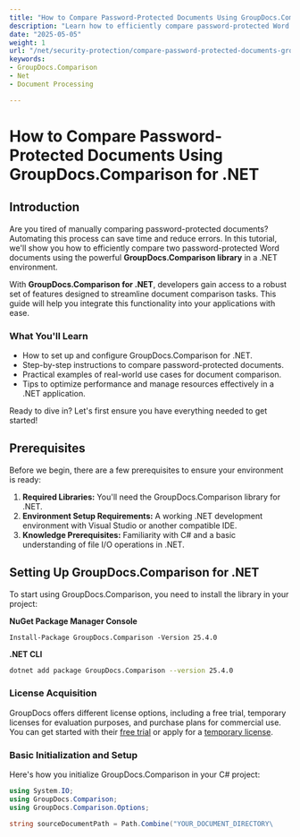 ```yaml
---
title: "How to Compare Password-Protected Documents Using GroupDocs.Comparison for .NET (Tutorial)"
description: "Learn how to efficiently compare password-protected Word documents with GroupDocs.Comparison in a .NET environment. Streamline your document comparison tasks easily."
date: "2025-05-05"
weight: 1
url: "/net/security-protection/compare-password-protected-documents-groupdocs-comparison-net/"
keywords:
- GroupDocs.Comparison
- Net
- Document Processing

---
```



# How to Compare Password-Protected Documents Using GroupDocs.Comparison for .NET

## Introduction

Are you tired of manually comparing password-protected documents? Automating this process can save time and reduce errors. In this tutorial, we'll show you how to efficiently compare two password-protected Word documents using the powerful **GroupDocs.Comparison library** in a .NET environment.

With **GroupDocs.Comparison for .NET**, developers gain access to a robust set of features designed to streamline document comparison tasks. This guide will help you integrate this functionality into your applications with ease.

### What You'll Learn
- How to set up and configure GroupDocs.Comparison for .NET.
- Step-by-step instructions to compare password-protected documents.
- Practical examples of real-world use cases for document comparison.
- Tips to optimize performance and manage resources effectively in a .NET application.

Ready to dive in? Let's first ensure you have everything needed to get started!

## Prerequisites

Before we begin, there are a few prerequisites to ensure your environment is ready:

1. **Required Libraries:** You'll need the GroupDocs.Comparison library for .NET.
2. **Environment Setup Requirements:** A working .NET development environment with Visual Studio or another compatible IDE.
3. **Knowledge Prerequisites:** Familiarity with C# and a basic understanding of file I/O operations in .NET.

## Setting Up GroupDocs.Comparison for .NET

To start using GroupDocs.Comparison, you need to install the library in your project:

**NuGet Package Manager Console**
```plaintext
Install-Package GroupDocs.Comparison -Version 25.4.0
```

**\.NET CLI**
```bash
dotnet add package GroupDocs.Comparison --version 25.4.0
```

### License Acquisition

GroupDocs offers different license options, including a free trial, temporary licenses for evaluation purposes, and purchase plans for commercial use. You can get started with their [free trial](https://releases.groupdocs.com/comparison/net/) or apply for a [temporary license](https://purchase.groupdocs.com/temporary-license/).

### Basic Initialization and Setup

Here's how you initialize GroupDocs.Comparison in your C# project:

```csharp
using System.IO;
using GroupDocs.Comparison;
using GroupDocs.Comparison.Options;

string sourceDocumentPath = Path.Combine("YOUR_DOCUMENT_DIRECTORY\
